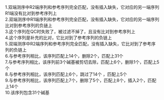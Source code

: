 1.双端测序中R2端序列和参考序列完全匹配，没有插入缺失，它对应的另一端序列R1端没有比对到参考序列上<br>
2.双端测序中R1端序列和参考序列完全匹配，没有插入缺失，它对应的另一端序列比对到参考序列的负链上<br>
3.这个序列在QC时失败了，被过滤不掉了，且没有比对到参考序列上<br>
4.这个序列是补充的比对，它比对到了参考序列的负链上<br>
5.双端测序中R2端序列和参考序列完全匹配，没有插入缺失，它比对到了参考序列的负链上<br>
6.与参考序列相比，该序列匹配上14个，删除2个，匹配上31个<br>
7.与参考序列相比，该序列前3个碱基被剪切去除，匹配上6个，删除1个，匹配上5个<br>
8.与参考序列相比，该序列匹配上6个，跳过了14个 ，匹配上5个<br>
9.与参考序列相比，该序列匹配上7个，删除了5个，匹配上8个，插入2个，匹配上14个<br>
10.该序列包含31个碱基<br>
